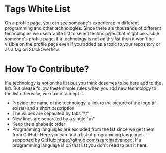 # Tags White List
On a profile page, you can see someone's experience in different programming and other technologies. Since there are thousands of different technologies we use a white list to select technologies that might be visible someone's profile page. 
If a technology is not on this list then it won't be visible on the profile page even if you added as a topic to your repository or as a tag on StackOverflow.
# How To Contribute?
If a technology is not on the list but you think deserves to be here add to the list. But please follow these simple rules when you add new technology to the list otherwise, we cannot accept it. 
- Provide the name of the technology, a link to the picture of the logo (if exists) and a short description
- The values are separated by tabs "\t"
- New lines are separated by a single "\n"
- Keep the alphabetic order 
- Programming languages are excluded from the list since we get them from GitHub. Here you can find a list of programming languages supported by GitHub: https://github.com/search/advanced. If a programming language is on that list you don't need to put it here.
